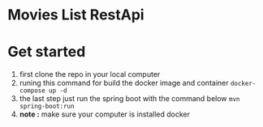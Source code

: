 # Movies List RestApi

<h1> Get started </h1>

1. first clone the repo in your local computer
2. runing this command for build the docker image and container `docker-compose up -d`
3. the last step just run the spring boot with the command below `mvn spring-boot:run`
4. **note :** make sure your computer is installed docker

